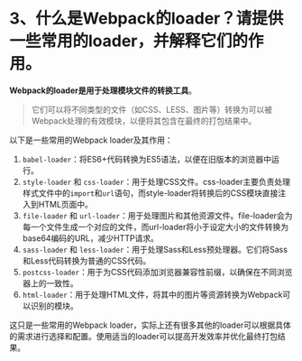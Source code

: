 # 3、什么是Webpack的loader？请提供一些常用的loader，并解释它们的作用。

**Webpack的loader是用于处理模块文件的转换工具**。

> 它们可以将不同类型的文件（如CSS、LESS、图片等）转换为可以被Webpack处理的有效模块，以便将其包含在最终的打包结果中。

以下是一些常用的Webpack loader及其作用：

1. `babel-loader`：将ES6+代码转换为ES5语法，以便在旧版本的浏览器中运行。
2. `style-loader` 和 `css-loader`：用于处理CSS文件。css-loader主要负责处理样式文件中的`import`和`url`语句，而style-loader将转换后的CSS模块直接注入到HTML页面中。
3. `file-loader` 和 `url-loader`：用于处理图片和其他资源文件。file-loader会为每一个文件生成一个对应的文件，而url-loader将小于设定大小的文件转换为base64编码的URL，减少HTTP请求。
4. `sass-loader` 和 `less-loader`：用于处理Sass和Less预处理器。它们将Sass和Less代码转换为普通的CSS代码。
5. `postcss-loader`：用于为CSS代码添加浏览器兼容性前缀，以确保在不同浏览器上的一致性。
6. `html-loader`：用于处理HTML文件，将其中的图片等资源转换为Webpack可以识别的模块。

这只是一些常用的Webpack loader，实际上还有很多其他的loader可以根据具体的需求进行选择和配置。使用适当的loader可以提高开发效率并优化最终打包结果。
